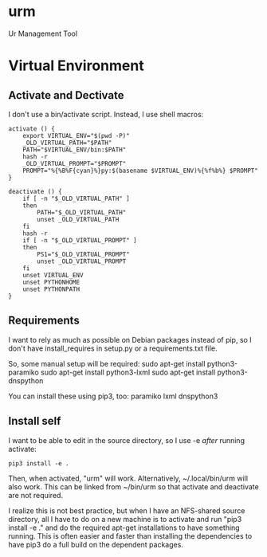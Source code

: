 # urm
Ur Management Tool

# Virtual Environment

## Activate and Dectivate

I don't use a bin/activate script. Instead, I use shell macros:

    activate () {
        export VIRTUAL_ENV="$(pwd -P)"
        _OLD_VIRTUAL_PATH="$PATH"
        PATH="$VIRTUAL_ENV/bin:$PATH"
        hash -r
        _OLD_VIRTUAL_PROMPT="$PROMPT"
        PROMPT="%{%B%F{cyan}%}py:$(basename $VIRTUAL_ENV)%{%f%b%} $PROMPT"
    }

    deactivate () {
        if [ -n "$_OLD_VIRTUAL_PATH" ]
        then
            PATH="$_OLD_VIRTUAL_PATH"
            unset _OLD_VIRTUAL_PATH
        fi
        hash -r
        if [ -n "$_OLD_VIRTUAL_PROMPT" ]
        then
            PS1="$_OLD_VIRTUAL_PROMPT"
            unset _OLD_VIRTUAL_PROMPT
        fi
        unset VIRTUAL_ENV
        unset PYTHONHOME
        unset PYTHONPATH
    }

## Requirements

I want to rely as much as possible on Debian packages instead of pip, so I
don't have install_requires in setup.py or a requirements.txt file.

So, some manual setup will be required:
    sudo apt-get install python3-paramiko
    sudo apt-get install python3-lxml
    sudo apt-get install python3-dnspython

You can install these using pip3, too: paramiko lxml dnspython3

## Install self

I want to be able to edit in the source directory, so I use -e *after* running
activate:

    pip3 install -e .

Then, when activated, "urm" will work. Alternatively, ~/.local/bin/urm will
also work. This can be linked from ~/bin/urm so that activate and deactivate
are not required.

I realize this is not best practice, but when I have an NFS-shared source
directory, all I have to do on a new machine is to activate and run "pip3
install -e ." and do the required apt-get installations to have something
running. This is often easier and faster than installing the dependencies to
have pip3 do a full build on the dependent packages.

